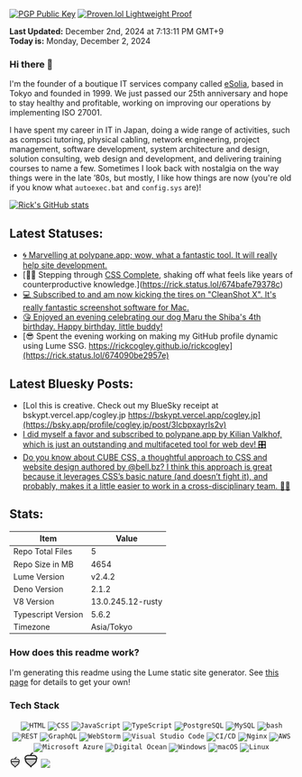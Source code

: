 [![PGP Public Key](https://img.shields.io/badge/PGP-Public_Key-orange?style=flat-square&logo=monkey%20tie)](https://cogley.jp/pgp) [![Proven.lol Lightweight Proof](https://img.shields.io/badge/Proven.lol-Lightweight_Proof-green?style=flat-square&logo=cachet)](https://proven.lol/6265e6)  
  
**Last Updated:** December 2nd, 2024 at 7:13:11 PM GMT+9  
**Today is:** Monday, December 2, 2024  


### Hi there 👋

I'm the founder of a boutique IT services company called [eSolia](https://esolia.com), based in Tokyo and founded in 1999. We just passed our 25th anniversary and hope to stay healthy and profitable, working on improving our operations by implementing ISO 27001.  

I have spent my career in IT in Japan, doing a wide range of activities, such as compsci tutoring, physical cabling, network engineering, project management, software development, system architecture and design, solution consulting, web design and development, and delivering training courses to name a few. Sometimes I look back with nostalgia on the way things were in the late ’80s, but mostly, I like how things are now (you're old if you know what `autoexec.bat` and `config.sys` are)! 

[![Rick's GitHub stats](https://github-readme-stats.vercel.app/api?username=rickcogley&show_icons=true&theme=transparent)](https://github.com/anuraghazra/github-readme-stats)

## Latest Statuses:
* [🌀 Marvelling at polypane.app; wow, what a fantastic tool. It will really help site development.](https://rick.status.lol/674d6dc717a34)
* [🚶‍♂️ Stepping through [CSS Complete](https://piccalil.li/complete-css), shaking off what feels like years of counterproductive knowledge.](https://rick.status.lol/674bafe79378c)
* [💻 Subscribed to and am now kicking the tires on &quot;CleanShot X&quot;. It&#039;s really fantastic screenshot software for Mac.](https://rick.status.lol/6747bc72c0a59)
* [😘 Enjoyed an evening celebrating our dog Maru the Shiba&#039;s 4th birthday. Happy birthday, little buddy!](https://rick.status.lol/67446268c9ec6)
* [😎 Spent the evening working on making my GitHub profile dynamic using Lume SSG. https://rickcogley.github.io/rickcogley](https://rick.status.lol/674090be2957e)


## Latest Bluesky Posts:
* [Lol this is creative. Check out my BlueSky receipt at bskypt.vercel.app/cogley.jp&#xA;https://bskypt.vercel.app/cogley.jp](https://bsky.app/profile/cogley.jp/post/3lcbpxayrls2v)
* [I did myself a favor and subscribed to polypane.app by Kilian Valkhof, which is just an outstanding and multifaceted tool for web dev! 🎛️](https://bsky.app/profile/cogley.jp/post/3lc7h4iujca2o)
* [Do you know about CUBE CSS, a thoughtful approach to CSS and website design authored by @bell.bz? I think this approach is great because it leverages CSS’s basic nature (and doesn’t fight it), and probably, makes it a little easier to work in a cross-disciplinary team. 👏🏻](https://bsky.app/profile/cogley.jp/post/3lc7ekedzqt2m)


## Stats:

| Item | Value |
| --- | --- |
| Repo Total Files | 5 |
| Repo Size in MB | 4654 |
| Lume Version | v2.4.2 |
| Deno Version | 2.1.2 |
| V8 Version | 13.0.245.12-rusty |
| Typescript Version | 5.6.2 |
| Timezone | Asia/Tokyo |

### How does this readme work? 

I'm generating this readme using the Lume static site generator. See [this page](https://rickcogley.github.io/rickcogley/) for details to get your own! 

### Tech Stack

<div align="center">
	<code><img width="30" src="https://user-images.githubusercontent.com/25181517/192158954-f88b5814-d510-4564-b285-dff7d6400dad.png" alt="HTML" title="HTML"/></code>
	<code><img width="30" src="https://user-images.githubusercontent.com/25181517/183898674-75a4a1b1-f960-4ea9-abcb-637170a00a75.png" alt="CSS" title="CSS"/></code>
	<code><img width="30" src="https://user-images.githubusercontent.com/25181517/117447155-6a868a00-af3d-11eb-9cfe-245df15c9f3f.png" alt="JavaScript" title="JavaScript"/></code>
	<code><img width="30" src="https://user-images.githubusercontent.com/25181517/183890598-19a0ac2d-e88a-4005-a8df-1ee36782fde1.png" alt="TypeScript" title="TypeScript"/></code>
	<code><img width="30" src="https://user-images.githubusercontent.com/25181517/117208740-bfb78400-adf5-11eb-97bb-09072b6bedfc.png" alt="PostgreSQL" title="PostgreSQL"/></code>
	<code><img width="30" src="https://user-images.githubusercontent.com/25181517/183896128-ec99105a-ec1a-4d85-b08b-1aa1620b2046.png" alt="MySQL" title="MySQL"/></code>
	<code><img width="30" src="https://user-images.githubusercontent.com/25181517/192158606-7c2ef6bd-6e04-47cf-b5bc-da2797cb5bda.png" alt="bash" title="bash"/></code>
	<code><img width="30" src="https://user-images.githubusercontent.com/25181517/192107858-fe19f043-c502-4009-8c47-476fc89718ad.png" alt="REST" title="REST"/></code>
	<code><img width="30" src="https://user-images.githubusercontent.com/25181517/192107856-aa92c8b1-b615-47c3-9141-ed0d29a90239.png" alt="GraphQL" title="GraphQL"/></code>
	<code><img width="30" src="https://user-images.githubusercontent.com/25181517/192108893-b1eed3c7-b2c4-4e1c-9e9f-c7e83637b33d.png" alt="WebStorm" title="WebStorm"/></code>
	<code><img width="30" src="https://user-images.githubusercontent.com/25181517/192108891-d86b6220-e232-423a-bf5f-90903e6887c3.png" alt="Visual Studio Code" title="Visual Studio Code"/></code>
	<code><img width="30" src="https://user-images.githubusercontent.com/25181517/183868728-b2e11072-00a5-47e2-8a4e-4ebbb2b8c554.png" alt="CI/CD" title="CI/CD"/></code>
	<code><img width="30" src="https://user-images.githubusercontent.com/25181517/183345125-9a7cd2e6-6ad6-436f-8490-44c903bef84c.png" alt="Nginx" title="Nginx"/></code>
	<code><img width="30" src="https://user-images.githubusercontent.com/25181517/183896132-54262f2e-6d98-41e3-8888-e40ab5a17326.png" alt="AWS" title="AWS"/></code>
	<code><img width="30" src="https://user-images.githubusercontent.com/25181517/183911544-95ad6ba7-09bf-4040-ac44-0adafedb9616.png" alt="Microsoft Azure" title="Microsoft Azure"/></code>
	<code><img width="30" src="https://github.com/user-attachments/assets/f3bee16b-3609-489f-9445-d08c0a52468b" alt="Digital Ocean" title="Digital Ocean"/></code>
	<code><img width="30" src="https://user-images.githubusercontent.com/25181517/186884150-05e9ff6d-340e-4802-9533-2c3f02363ee3.png" alt="Windows" title="Windows"/></code>
	<code><img width="30" src="https://user-images.githubusercontent.com/25181517/186884152-ae609cca-8cf1-4175-8d60-1ce1fa078ca2.png" alt="macOS" title="macOS"/></code>
	<code><img width="30" src="https://github.com/marwin1991/profile-technology-icons/assets/76662862/2481dc48-be6b-4ebb-9e8c-3b957efe69fa" alt="Linux" title="Linux"/></code>
</div>

<img src="/_site/icons/phosphor/acorn-duotone.svg" width="20px">



<img src="/_site/icons/phosphor/acorn-duotone.svg" width="28px">
<img src="https://rickcogley.github.io/rickcogley/icons/phosphor/acorn-duotone.svg" width="36px">




